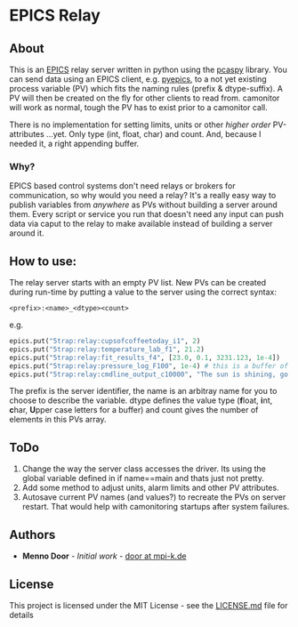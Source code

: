 # EPICS Relay

## About

This is an [EPICS](https://epics-controls.org/) relay server written in python using the [pcaspy](https://github.com/paulscherrerinstitute/pcaspy) library. You can send data using an EPICS client, e.g. [pyepics](https://github.com/pyepics/pyepics), to a not yet existing process variable (PV) which fits the naming rules (prefix & dtype-suffix). A PV will then be created on the fly for other clients to read from. camonitor will work as normal, tough the PV has to exist prior to a camonitor call.

There is no implementation for setting limits, units or other *higher order* PV-attributes ...yet. Only type (int, float, char) and count. And, because I needed it, a right appending buffer.

### Why?

EPICS based control systems don't need relays or brokers for communication, so why would you need a relay? It's a really easy way to publish variables from *anywhere* as PVs without building a server around them. Every script or service you run that doesn't need any input can push data via caput to the relay to make available instead of building a server around it.

## How to use:

The relay server starts with an empty PV list. New PVs can be created during run-time by putting a value to the server using the correct syntax:

```
<prefix>:<name>_<dtype><count>
```

e.g.
```python
epics.put("5trap:relay:cupsofcoffeetoday_i1", 2)
epics.put("5trap:relay:temperature_lab_f1", 21.2)
epics.put("5trap:relay:fit_results_f4", [23.0, 0.1, 3231.123, 1e-4])
epics.put("5trap:relay:pressure_log_F100", 1e-4) # this is a buffer of length 100. Values put will be appended right.
epics.put("5trap:relay:cmdline_output_c10000", "The sun is shining, go outside!")
```

The prefix is the server identifier, the name is an arbitray name for you to choose to describe the variable. dtype defines the value type (**f**loat, **i**nt, **c**har, **U**pper case letters for a buffer) and count gives the number of elements in this PVs array.

## ToDo

1. Change the way the server class accesses the driver. Its using the global variable defined in if name==main and thats just not pretty.
2. Add some method to adjust units, alarm limits and other PV attributes.
3. Autosave current PV names (and values?) to recreate the PVs on server restart. That would help with camonitoring startups after system failures.

## Authors

* **Menno Door** - *Initial work* - [door at mpi-k.de](mailto:door@mpi-k.de)

## License

This project is licensed under the MIT License - see the [LICENSE.md](LICENSE.md) file for details
